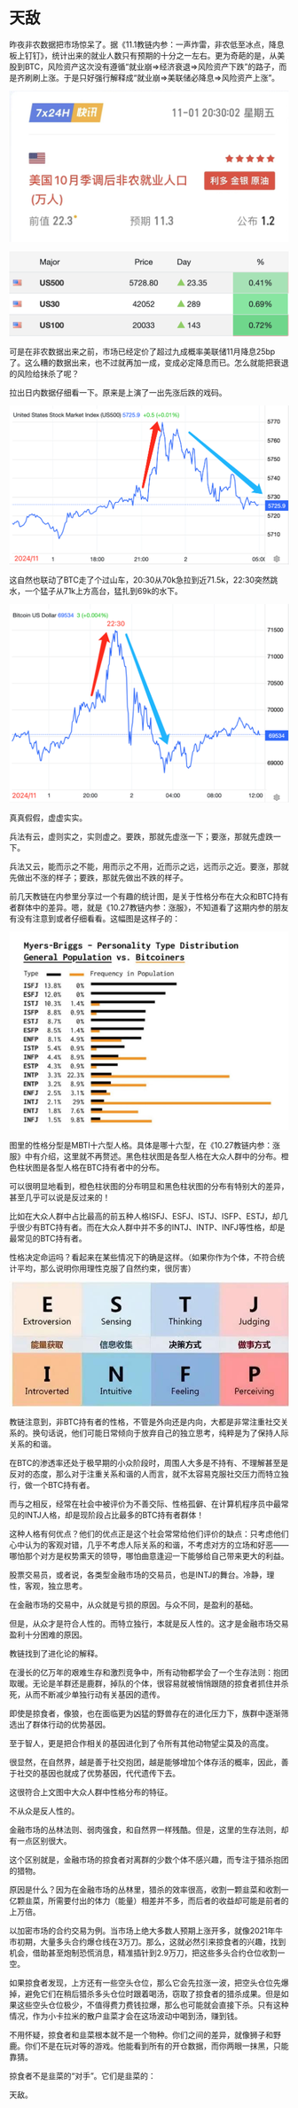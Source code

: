 # 天敌

昨夜非农数据把市场惊呆了。据《11.1教链内参：一声炸雷，非农低至冰点，降息板上钉钉》，统计出来的就业人数只有预期的十分之一左右。更为奇葩的是，从美股到BTC，风险资产这次没有遵循“就业崩=>经济衰退=>风险资产下跌”的路子，而是齐刷刷上涨。于是只好强行解释成“就业崩=>美联储必降息=>风险资产上涨”。

![](2024-11-02-A01.jpeg)

![](2024-11-02-A02.png)

可是在非农数据出来之前，市场已经定价了超过九成概率美联储11月降息25bp了。这么糟的数据出来，也不过就再加一成，变成必定降息而已。怎么就能把衰退的风险给抹杀了呢？

拉出日内数据仔细看一下。原来是上演了一出先涨后跌的戏码。

![](2024-11-02-A03.png)

这自然也联动了BTC走了个过山车，20:30从70k急拉到近71.5k，22:30突然跳水，一个猛子从71k上方高台，猛扎到69k的水下。

![](2024-11-02-A04.png)

真真假假，虚虚实实。

兵法有云，虚则实之，实则虚之。要跌，那就先虚涨一下；要涨，那就先虚跌一下。

兵法又云，能而示之不能，用而示之不用，近而示之远，远而示之近。要涨，那就先做出不涨的样子；要跌，那就先做出不跌的样子。

前几天教链在内参里分享过一个有趣的统计图，是关于性格分布在大众和BTC持有者群体中的差异。嗯，就是《10.27教链内参：涨服》，不知道看了这期内参的朋友有没有注意到或者仔细看看。这幅图是这样子的：

![](2024-11-02-A05.jpeg)

图里的性格分型是MBTI十六型人格。具体是哪十六型，在《10.27教链内参：涨服》中有介绍，这里就不再赘述。黑色柱状图是各型人格在大众人群中的分布。橙色柱状图是各型人格在BTC持有者中的分布。

可以很明显地看到，橙色柱状图的分布明显和黑色柱状图的分布有特别大的差异，甚至几乎可以说是反过来的！

比如在大众人群中占比最高的前五种人格ISFJ、ESFJ、ISTJ、ISFP、ESTJ，却几乎很少有BTC持有者。而在大众人群中并不多的INTJ、INTP、INFJ等性格，却是最常见的BTC持有者。

性格决定命运吗？看起来在某些情况下的确是这样。（如果你作为个体，不符合统计平均，那么说明你用理性克服了自然约束，很厉害）

![](2024-11-02-A06.jpeg)

教链注意到，非BTC持有者的性格，不管是外向还是内向，大都是非常注重社交关系的。换句话说，他们可能日常倾向于放弃自己的独立思考，纯粹是为了保持人际关系的和谐。

在BTC的渗透率还处于极早期的小众阶段时，周围人大多是不持有、不理解甚至是反对的态度，那么对于注重关系和谐的人而言，就不太容易克服社交压力而特立独行，做一个BTC持有者。

而与之相反，经常在社会中被评价为不善交际、性格孤僻、在计算机程序员中最常见的INTJ人格，却是现阶段占比最多的BTC持有者群体！

这种人格有何优点？他们的优点正是这个社会常常给他们评价的缺点：只考虑他们心中认为的客观对错，几乎不考虑人际关系的和谐，不考虑对方的立场和好恶——哪怕那个对方是权势熏天的领导，哪怕曲意逢迎一下能够给自己带来更大的利益。

股票交易员，或者说，各类型金融市场的交易员，也是INTJ的舞台。冷静，理性，客观，独立思考。

在金融市场的交易中，从众就是亏损的原因。与众不同，是盈利的基础。

但是，从众才是符合人性的。而特立独行，本就是反人性的。这才是金融市场交易盈利十分困难的原因。

教链找到了进化论的解释。

在漫长的亿万年的艰难生存和激烈竞争中，所有动物都学会了一个生存法则：抱团取暖。无论是羊群还是鹿群，掉队的个体，很容易就被悄悄跟随的掠食者抓住并杀死，从而不断减少单独行动有关基因的遗传。

即使是掠食者，像狼，也在面临更为凶猛的野兽存在的进化压力下，族群中逐渐筛选出了群体行动的优势基因。

至于智人，更是把合作相关的基因进化到了令所有其他动物望尘莫及的高度。

很显然，在自然界，越是善于社交抱团，越是能够增加个体存活的概率，因此，善于社交的基因也就成了优势基因，代代遗传下去。

这很符合上文图中大众人群中性格分布的特征。

不从众是反人性的。

金融市场的丛林法则、弱肉强食，和自然界一样残酷。但是，这里的生存法则，却有一点区别很大。

这个区别就是，金融市场的掠食者对离群的少数个体不感兴趣，而专注于猎杀抱团的猎物。

原因是什么？因为在金融市场的丛林里，猎杀的效率很高，收割一颗韭菜和收割一亿颗韭菜，所需要付出的体力（能量）相差并不多，而后者的收益却可能是前者的上万倍。

以加密市场的合约交易为例。当市场上绝大多数人预期上涨开多，就像2021年牛市初期，大量多头合约爆仓线在3万刀。那么，这就必然引来掠食者的兴趣，找到机会，借助甚至炮制恐慌消息，精准插针到2.9万刀，把这些多头合约仓位收割一空。

如果掠食者发现，上方还有一些空头仓位，那么它会先拉涨一波，把空头仓位先爆掉，避免它们在稍后猎杀多头仓位时跟着喝汤，窃取了掠食者的猎杀成果。但是如果这些空头仓位极少，不值得费力费钱拉爆，那么也可能就会直接下杀。只有这种情况，作为小卡拉米的散户韭菜才会在这场波动中喝到汤，赚到钱。

不用怀疑，掠食者和韭菜根本就不是一个物种。你们之间的差异，就像狮子和野鹿。你们不是在玩对等的游戏。他能看到所有的开仓数据，而你两眼一抹黑，只能靠猜。

掠食者不是韭菜的“对手”。它们是韭菜的：

天敌。
